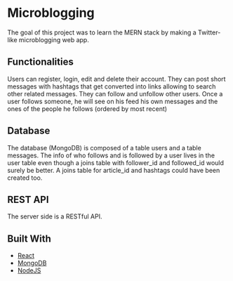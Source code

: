 # Microblogging

The goal of this project was to learn the MERN stack by making a Twitter-like microblogging web app.

## Functionalities

Users can register, login, edit and delete their account. They can post short messages with hashtags that get converted into links allowing to search other related messages.
They can follow and unfollow other users. Once a user follows someone, he will see on his feed his own messages and the ones of the people he follows (ordered by most recent)

## Database

The database (MongoDB) is composed of a table users and a table messages. The info of who follows and is followed by a user lives in the user table even though a joins table with follower_id and followed_id would surely be better. A joins table for article_id and hashtags could have been created too.

## REST API

The server side is a RESTful API.


## Built With

* [React](https://reactjs.org/) 
* [MongoDB](https://www.mongodb.com/fr) 
* [NodeJS](https://nodejs.org/en/)


